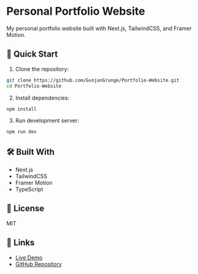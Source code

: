 # Personal Portfolio Website

My personal portfolio website built with Next.js, TailwindCSS, and Framer Motion.

## 🚀 Quick Start

1. Clone the repository:
```bash
git clone https://github.com/GunjanGrunge/Portfolio-Website.git
cd Portfolio-Website
```

2. Install dependencies:
```bash
npm install
```

3. Run development server:
```bash
npm run dev
```

## 🛠️ Built With
- Next.js
- TailwindCSS
- Framer Motion
- TypeScript

## 📝 License
MIT

## 🔗 Links
- [Live Demo](https://gunjangrunge.github.io/Portfolio-Website)
- [GitHub Repository](https://github.com/GunjanGrunge/Portfolio-Website)
